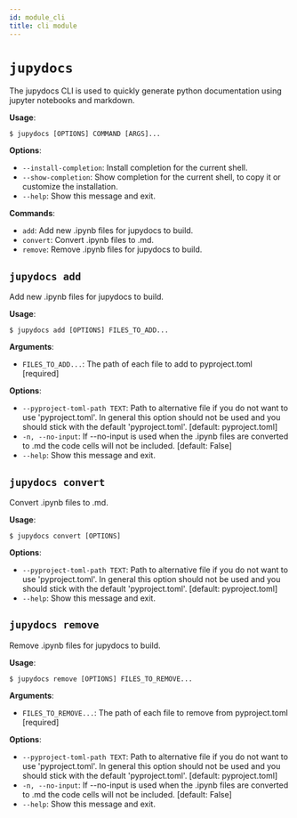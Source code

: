 ```yaml
---
id: module_cli
title: cli module
---
```


# `jupydocs`

The jupydocs CLI is used to quickly generate python documentation using
jupyter notebooks and markdown.

**Usage**:

```console
$ jupydocs [OPTIONS] COMMAND [ARGS]...
```

**Options**:

* `--install-completion`: Install completion for the current shell.
* `--show-completion`: Show completion for the current shell, to copy it or customize the installation.
* `--help`: Show this message and exit.

**Commands**:

* `add`: Add new .ipynb files for jupydocs to build.
* `convert`: Convert .ipynb files to .md.
* `remove`: Remove .ipynb files for jupydocs to build.

## `jupydocs add`

Add new .ipynb files for jupydocs to build.

**Usage**:

```console
$ jupydocs add [OPTIONS] FILES_TO_ADD...
```

**Arguments**:

* `FILES_TO_ADD...`: The path of each file to add to pyproject.toml  [required]

**Options**:

* `--pyproject-toml-path TEXT`: Path to alternative file if you do not want to use 'pyproject.toml'. In general this option should not be used and you should stick with the  default 'pyproject.toml'.  [default: pyproject.toml]
* `-n, --no-input`: If --no-input is used when the .ipynb files are converted to .md the code cells will not be included.  [default: False]
* `--help`: Show this message and exit.

## `jupydocs convert`

Convert .ipynb files to .md.

**Usage**:

```console
$ jupydocs convert [OPTIONS]
```

**Options**:

* `--pyproject-toml-path TEXT`: Path to alternative file if you do not want to use 'pyproject.toml'. In general this option should not be used and you should stick with the  default 'pyproject.toml'.  [default: pyproject.toml]
* `--help`: Show this message and exit.

## `jupydocs remove`

Remove .ipynb files for jupydocs to build.

**Usage**:

```console
$ jupydocs remove [OPTIONS] FILES_TO_REMOVE...
```

**Arguments**:

* `FILES_TO_REMOVE...`: The path of each file to remove from pyproject.toml  [required]

**Options**:

* `--pyproject-toml-path TEXT`: Path to alternative file if you do not want to use 'pyproject.toml'. In general this option should not be used and you should stick with the  default 'pyproject.toml'.  [default: pyproject.toml]
* `-n, --no-input`: If --no-input is used when the .ipynb files are converted to .md the code cells will not be included.  [default: False]
* `--help`: Show this message and exit.
